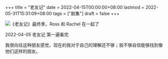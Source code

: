 +++
title = "老友记"
date = 2022-04-15T00:00:00+08:00
lastmod = 2022-05-31T15:31:09+08:00
tags = ["剧集"]
draft = false
+++

![](https://static-1258637336.cos.ap-shanghai.myqcloud.com/friends.png "《老友记》最终季，Ross 和 Rachel  在一起了")

2022-04-05 老友记 第一遍看完

我很向往这种朋友感觉，现在的我对于自己的理解还不够；我不够自信能够找到像他们这样的朋友。
